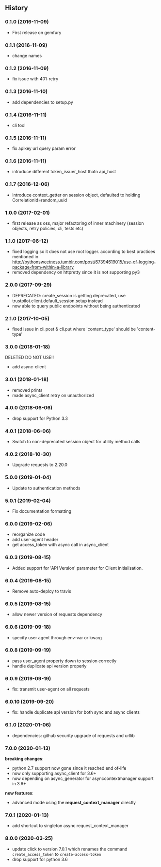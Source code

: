 ## History

### 0.1.0 (2016-11-09)

- First release on gemfury

### 0.1.1 (2016-11-09)

- change names

### 0.1.2 (2016-11-09)

- fix issue with 401-retry

### 0.1.3 (2016-11-10)

- add dependencies to setup.py

### 0.1.4 (2016-11-11)

- cli tool

### 0.1.5 (2016-11-11)

- fix apikey url query param error

### 0.1.6 (2016-11-11)

- introduce different token_issuer_host thatn api_host

### 0.1.7 (2016-12-06)

- Introduce context_getter on session object, defaulted to holding
  CorrelationId=random_uuid

### 1.0.0 (2017-02-01)

- first release as oss, major refactoring of inner machinery (session
  objects, retry policies, cli, tests etc)

### 1.1.0 (2017-06-12)

- fixed logging so it does not use root logger. according to best
  practices mentioned in
  <http://pythonsweetness.tumblr.com/post/67394619015/use-of-logging-package-from-within-a-library>
- removed dependency on httpretty since it is not supporting py3

### 2.0.0 (2017-09-29)

- DEPRECATED: create_session is getting deprecated, use
  trustpilot.client.default_session.setup instead
- now able to query public endpoints without being authenticated

### 2.1.0 (2017-10-05)

- fixed issue in cli.post & cli.put where 'content_type' should be
  'content-type'

### 3.0.0 (2018-01-18)

DELETED DO NOT USE\!\!

- add async-client

### 3.0.1 (2018-01-18)

- removed prints
- made async_client retry on unauthorized

### 4.0.0 (2018-06-06)

- drop support for Python 3.3

### 4.0.1 (2018-06-06)

- Switch to non-deprecated session object for utility method calls

### 4.0.2 (2018-10-30)

- Upgrade requests to 2.20.0

### 5.0.0 (2019-01-04)

- Update to authentication methods

### 5.0.1 (2019-02-04)

- Fix documentation formatting

### 6.0.0 (2019-02-06)

- reorganize code
- add user-agent header
- get access_token with async call in async_client

### 6.0.3 (2019-08-15)

- Added support for 'API Version' parameter for Client initialisation.

### 6.0.4 (2019-08-15)

- Remove auto-deploy to travis

### 6.0.5 (2019-08-15)

- allow newer version of requests dependency

### 6.0.6 (2019-09-18)

- specify user agent through env-var or kwarg

### 6.0.8 (2019-09-19)

- pass user_agent property down to session correctly
- handle duplicate api version properly

### 6.0.9 (2019-09-19)

- fix: transmit user-agent on all requests

### 6.0.10 (2019-09-20)

- fix: handle duplicate api version for both sync and async clients

### 6.1.0 (2020-01-06)

- dependencies: github security upgrade of requests and urllib

### 7.0.0 (2020-01-13)

**breaking changes**:

- python 2.7 support now gone since it reached end of-life
- now only supporting async_client for 3.6+
- now depending on async_generator for asynccontextmanager support in 3.6+

**new features**:

- advanced mode using the **request_context_manager** directly

### 7.0.1 (2020-01-13)

- add shortcut to singleton async request_context_manager

### 8.0.0 (2020-03-25)

- update click to version 7.0.1 which renames the command `create_access_token` to `create-access-token`
- drop support for python 3.6
